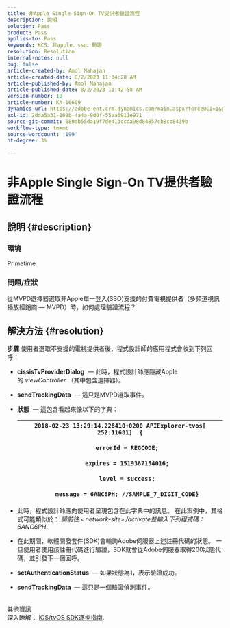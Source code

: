 ```yaml
---
title: 非Apple Single Sign-On TV提供者驗證流程
description: 說明
solution: Pass
product: Pass
applies-to: Pass
keywords: KCS、非apple、sso、驗證
resolution: Resolution
internal-notes: null
bug: false
article-created-by: Amol Mahajan
article-created-date: 8/2/2023 11:34:28 AM
article-published-by: Amol Mahajan
article-published-date: 8/2/2023 11:42:58 AM
version-number: 10
article-number: KA-16609
dynamics-url: https://adobe-ent.crm.dynamics.com/main.aspx?forceUCI=1&pagetype=entityrecord&etn=knowledgearticle&id=3141f489-2831-ee11-bdf3-6045bd006b3d
exl-id: 2dda5a31-108b-4a4a-9d0f-55aa6911e971
source-git-commit: 680ab55da19f7de413ccda98d84857cb8cc8439b
workflow-type: tm+mt
source-wordcount: '199'
ht-degree: 3%

---
```


# 非Apple Single Sign-On TV提供者驗證流程

## 說明 {#description}


### <b>環境</b>

Primetime



### <b>問題/症狀</b>

從MVPD選擇器選取非Apple單一登入(SSO)支援的付費電視提供者（多頻道視訊播放經銷商 — MVPD）時，如何處理驗證流程？


## 解決方法 {#resolution}

<b>步驟</b>
使用者選取不支援的電視提供者後，程式設計師的應用程式會收到下列回呼：

- <b>cissisTvProviderDialog</b>  — 此時，程式設計師應隱藏Apple的 *viewController* （其中包含選擇器）。
- <b>sendTrackingData</b>  — 這只是MVPD選取事件。
- <b>狀態</b>  — 這包含看起來像以下的字典：

  | `2018-02-23 13:29:14.228410+0200 APIExplorer-tvos[ 252:11681]  {`<br><br>`    errorId = REGCODE;`<br><br>`    expires = 1519387154016;`<br><br>`    level = success;`<br><br>`    message = 6ANC6PH; //SAMPLE_7_DIGIT_CODE}` |
  | --- |


- 此時，程式設計師應向使用者呈現包含在此字典中的訊息。 在此案例中，其格式可能類似於： *請前往 `<` network-site`>` /activate並輸入下列程式碼： 6ANC6PH*.
- 在此期間，軟體開發套件(SDK)會輪詢Adobe伺服器上述註冊代碼的狀態。 一旦使用者使用該註冊代碼進行驗證，SDK就會從Adobe伺服器取得200狀態代碼，並引發下一個回呼。


- <b>setAuthenticationStatus</b>  — 如果狀態為1，表示驗證成功。


- <b>sendTrackingData </b> — 這只是一個驗證偵測事件。

<br>其他資訊<br>
深入瞭解： [iOS/tvOS SDK逐步指南](https://experienceleague.adobe.com/docs/primetime/authentication/programmer-integration-guide/accessenabler-sdk/ios-sdk/iostvos-sdk-cookbook.html?lang=en#create_dev).
